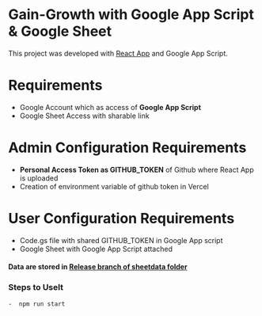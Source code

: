 # Gain-Growth with Google App Script & Google Sheet

This project was developed with [React App](https://github.com/Hena-123/gain-growth) and Google App Script.

# Requirements
- Google Account which as access of **Google App Script**
- Google Sheet Access with sharable link

# Admin Configuration Requirements
- **Personal Access Token as GITHUB_TOKEN** of Github where React App is uploaded
- Creation of environment variable of github token in Vercel

# User Configuration Requirements
- Code.gs file with shared GITHUB_TOKEN in Google App script
- Google Sheet with Google App Script attached

#### Data are stored in [Release branch of sheetdata folder](https://github.com/Hena-123/gain-growth/tree/release/sheetdata)

### Steps to UseIt
    -  npm run start